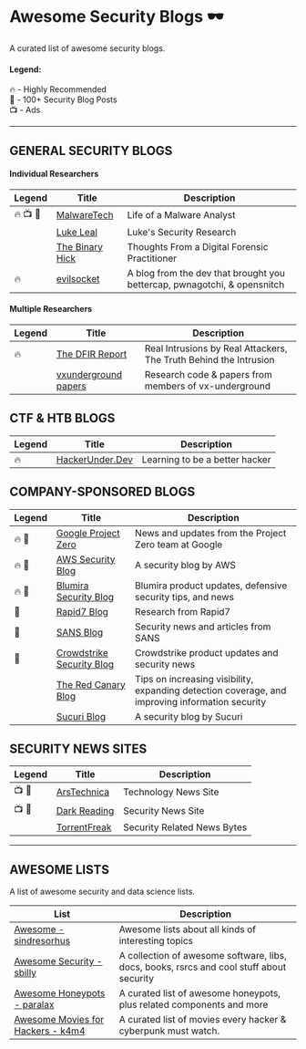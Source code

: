 # Awesome Security Blogs 🕶️

A curated list of awesome security blogs.

#### Legend: </br>
🔥 - Highly Recommended </br>
💯 - 100+ Security Blog Posts </br>
📺 - Ads

* * *

## GENERAL SECURITY BLOGS
#### Individual Researchers
|Legend|Title|Description|
|---|---|---|
|🔥 📺 💯 |[MalwareTech](https://www.malwaretech.com/)| Life of a Malware Analyst |
| | [Luke Leal](https://lukeleal.com/research/posts/) | Luke's Security Research|
||[The Binary Hick](https://thebinaryhick.blog/)|Thoughts From a Digital Forensic Practitioner|
| 🔥 | [evilsocket](https://www.evilsocket.net/) | A blog from the dev that brought you bettercap, pwnagotchi, & opensnitch |

#### Multiple Researchers
|Legend|Title|Description|
|---|---|---|
| 🔥 | [The DFIR Report](https://thedfirreport.com/) | Real Intrusions by Real Attackers, The Truth Behind the Intrusion |
| | [vxunderground papers](https://github.com/vxunderground/VXUG-Papers) | Research code & papers from members of vx-underground |

## CTF & HTB BLOGS
|Legend|Title|Description|
|---|---|---|
| 🔥 | [HackerUnder.Dev](https://www.hackerunder.dev) | Learning to be a better hacker |

## COMPANY-SPONSORED BLOGS
|Legend|Title|Description|
|---|---|---|
| 🔥 💯 | [Google Project Zero](https://googleprojectzero.blogspot.com/) | News and updates from the Project Zero team at Google |
| 🔥 💯 | [AWS Security Blog](https://aws.amazon.com/blogs/security/) | A security blog by AWS |
| 🔥 💯 | [Blumira Security Blog](https://www.blumira.com/blog/) | Blumira product updates, defensive security tips, and news |
| 💯 | [Rapid7 Blog](https://blog.rapid7.com/tag/research/) | Research from Rapid7 |
| 💯 | [SANS Blog](https://www.sans.org/blog/) | Security news and articles from SANS |
| 💯 | [Crowdstrike Security Blog](https://www.crowdstrike.com/blog/) | Crowdstrike product updates and security news |
| | [The Red Canary Blog](https://redcanary.com/blog/) | Tips on increasing visibility, expanding detection coverage, and improving information security |
| |[Sucuri Blog](https://blog.sucuri.net/)| A security blog by Sucuri |

## SECURITY NEWS SITES
|Legend|Title|Description|
|---|---|---|
| 📺 💯 | [ArsTechnica](https://arstechnica.com/) | Technology News Site |
| 📺 💯 | [Dark Reading](https://www.darkreading.com/) | Security News Site |
| | [TorrentFreak](https://torrentfreak.com/) | Security Related News Bytes |

* * * 

## AWESOME LISTS

A list of awesome security and data science lists.

| List | Description |
|---|---|
| [Awesome - sindresorhus](https://github.com/sindresorhus/awesome) | Awesome lists about all kinds of interesting topics |
| [Awesome Security - sbilly](https://github.com/sbilly/awesome-security) | A collection of awesome software, libs, docs, books, rsrcs and cool stuff about security |
| [Awesome Honeypots - paralax](https://github.com/paralax/awesome-honeypots) | A curated list of awesome honeypots, plus related components and more|
| [Awesome Movies for Hackers - k4m4](https://github.com/k4m4/movies-for-hackers) | A curated list of movies every hacker & cyberpunk must watch.|
